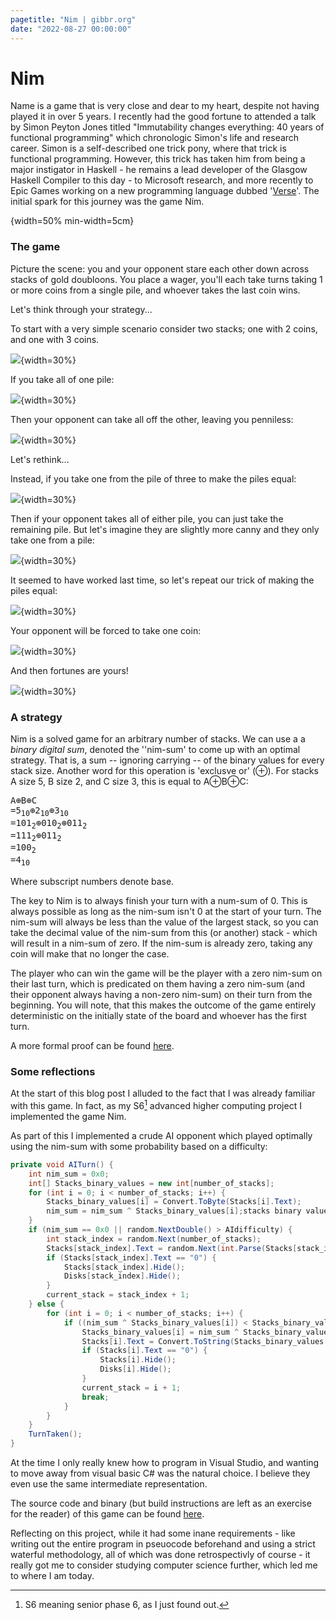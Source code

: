 ```yaml
---
pagetitle: "Nim | gibbr.org"
date: "2022-08-27 00:00:00"
---
```

# Nim
Name is a game that is very close and dear to my heart, despite not having played it in over 5 years.
I recently had the good fortune to attended a talk by Simon Peyton Jones titled "Immutability changes everything: 40 years of functional programming" which chronologic Simon's life and research career.
Simon is a self-described one trick pony, where that trick is functional programming.
However, this trick has taken him from being a major instigator in Haskell - he remains a lead developer of the Glasgow Haskell Compiler to this day - to Microsoft research, and more recently to Epic Games working on a new programming language dubbed '[Verse](https://discourse.haskell.org/t/an-epic-future-for-spj/3573)'.
The initial spark for this journey was the game Nim.

![[^0]](dalle2.png){width=50% min-width=5cm}

[^0]: Generated by [DALL.E 2](https://openai.com/dall-e-2/).

### The game
Picture the scene: you and your opponent stare each other down across stacks of gold doubloons.
You place a wager, you'll each take turns taking 1 or more coins from a single pile, and whoever takes the last coin wins.

Let's think through your strategy...

To start with a very simple scenario consider two stacks; one with 2 coins, and one with 3 coins.

![](nim1.svg){width=30%}

If you take all of one pile:

![](nim2.svg){width=30%}

Then your opponent can take all off the other, leaving you penniless:

![](nim3.svg){width=30%}

Let's rethink...

Instead, if you take one from the pile of three to make the piles equal:

![](nim4.svg){width=30%}

Then if your opponent takes all of either pile, you can just take the remaining pile.
But let's imagine they are slightly more canny and they only take one from a pile:

![](nim5.svg){width=30%}

It seemed to have worked last time, so let's repeat our trick of making the piles equal:

![](nim6.svg){width=30%}

Your opponent will be forced to take one coin:

![](nim7.svg){width=30%}

And then fortunes are yours!

![](nim8.svg){width=30%}

### A strategy

Nim is a solved game for an arbitrary number of stacks.
We can use a a _binary digital sum_, denoted the ''nim-sum' to come up with an optimal strategy.
That is, a sum -- ignoring carrying -- of the binary values for every stack size.
Another word for this operation is 'exclusve or' (⊕).
For stacks A size 5, B size 2, and C size 3, this is equal to A⊕B⊕C:

<pre>
A⊕B⊕C
=5<sub>10</sub>⊕2<sub>10</sub>⊕3<sub>10</sub>
=101<sub>2</sub>⊕010<sub>2</sub>⊕011<sub>2</sub>
=111<sub>2</sub>⊕011<sub>2</sub>
=100<sub>2</sub>
=4<sub>10</sub>
</pre>

Where subscript numbers denote base.

The key to Nim is to always finish your turn with a num-sum of 0.
This is always possible as long as the nim-sum isn't 0 at the start of your turn.
The nim-sum will always be less than the value of the largest stack, so you can take the decimal value of the nim-sum from this (or another) stack - which will result in a nim-sum of zero.
If the nim-sum is already zero, taking any coin will make that no longer the case.

The player who can win the game will be the player with a zero nim-sum on their last turn, which is predicated on them having a zero nim-sum (and their opponent always having a non-zero nim-sum) on their turn from the beginning.
You will note, that this makes the outcome of the game entirely deterministic on the initially state of the board and whoever has the first turn.

A more formal proof can be found [here](https://en.wikipedia.org/wiki/Nim#Proof_of_the_winning_formula).

### Some reflections
At the start of this blog post I alluded to the fact that I was already familiar with this game.
In fact, as my S6[^1] advanced higher computing project I implemented the game Nim.

[^1]: S6 meaning senior phase 6, as I just found out.

As part of this I implemented a crude AI opponent which played optimally using the nim-sum with some probability based on a difficulty:
```C#
private void AITurn() {
    int nim_sum = 0x0;
    int[] Stacks_binary_values = new int[number_of_stacks];
    for (int i = 0; i < number_of_stacks; i++) {
        Stacks_binary_values[i] = Convert.ToByte(Stacks[i].Text);
        nim_sum = nim_sum ^ Stacks_binary_values[i];stacks binary values
    }
    if (nim_sum == 0x0 || random.NextDouble() > AIdifficulty) {
        int stack_index = random.Next(number_of_stacks);
        Stacks[stack_index].Text = random.Next(int.Parse(Stacks[stack_index].Text)-1).ToString();
        if (Stacks[stack_index].Text == "0") {
            Stacks[stack_index].Hide();
            Disks[stack_index].Hide();
        }
        current_stack = stack_index + 1;
    } else {
        for (int i = 0; i < number_of_stacks; i++) {
            if ((nim_sum ^ Stacks_binary_values[i]) < Stacks_binary_values[i]) {
                Stacks_binary_values[i] = nim_sum ^ Stacks_binary_values[i];
                Stacks[i].Text = Convert.ToString(Stacks_binary_values[i]);
                if (Stacks[i].Text == "0") {
                    Stacks[i].Hide();
                    Disks[i].Hide();
                }
                current_stack = i + 1;
                break;
            }
        }
    }
    TurnTaken();
}
```

At the time I only really knew how to program in Visual Studio, and wanting to move away from visual basic C# was the natural choice.
I believe they even use the same intermediate representation.

The source code and binary (but build instructions are left as an exercise for the reader) of this game can be found [here](https://github.com/RyanGibb/nim).

Reflecting on this project, while it had some inane requirements - like writing out the entire program in pseuocode beforehand and using a strict waterful methodology, all of which was done retrospectivly of course - it really got me to consider studying computer science further, which led me to where I am today.

